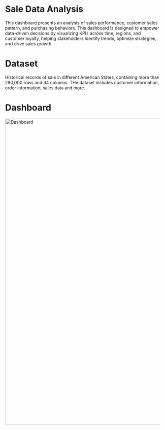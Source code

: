 # Sale Data Analysis

This dashboard presents an analysis of sales performance, customer sales pattern, and purchasing behaviors. This dashboard is designed to empower data-driven decisions by visualizing KPIs across time, regions, and customer loyalty, helping stakeholders identify trends, optimize strategies, and drive sales growth.

# Dataset

Historical records of sale in different American States, containing more than 280,000 rows and 34 columns. THe dataset includes customer information, order information, sales data and more.

# Dashboard

<img width="993" alt="Dashboard" src="https://github.com/user-attachments/assets/f9cb9e4c-f069-477b-9c21-09e42ed150bd" />
